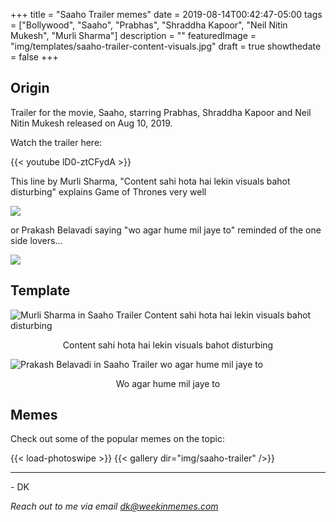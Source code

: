 +++
title = "Saaho Trailer memes"
date = 2019-08-14T00:42:47-05:00
tags = ["Bollywood", "Saaho", "Prabhas", "Shraddha Kapoor", "Neil Nitin Mukesh", "Murli Sharma"]
description = ""
featuredImage = "img/templates/saaho-trailer-content-visuals.jpg"
draft = true
showthedate = false
+++


## Origin

Trailer for the movie, Saaho, starring Prabhas, Shraddha Kapoor and Neil Nitin Mukesh released on Aug 10, 2019.

Watch the trailer here:
<!--more-->
{{< youtube lD0-ztCFydA >}}

This line by Murli Sharma, "Content sahi hota hai lekin visuals bahot disturbing" explains Game of Thrones very well

![](img/saaho-trailer/saaho-trailer-003.png)

or Prakash Belavadi saying "wo agar hume mil jaye to" reminded of the one side lovers...

![](img/saaho-trailer/saaho-trailer-008.png)

## Template

![Murli Sharma in Saaho Trailer Content sahi hota hai lekin visuals bahot disturbing](img/templates/saaho-trailer-content-visuals.jpg)
<center>Content sahi hota hai lekin visuals bahot disturbing</center>

![Prakash Belavadi in Saaho Trailer wo agar hume mil jaye to](img/templates/saaho-trailer-mil-jaye.jpg)
<center>Wo agar hume mil jaye to</center>

## Memes

Check out some of the popular memes on the topic:

{{< load-photoswipe >}}
{{< gallery dir="img/saaho-trailer" />}}


---
\- DK

*Reach out to me via email dk@weekinmemes.com*